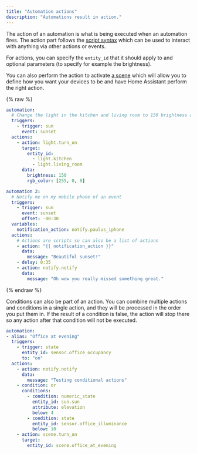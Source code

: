 ```yaml
---
title: "Automation actions"
description: "Automations result in action."
---
```


The action of an automation is what is being executed when an automation fires. The action part follows the [script syntax](/docs/scripts/) which can be used to interact with anything via other actions or events.

For actions, you can specify the `entity_id` that it should apply to and optional parameters (to specify for example the brightness).

You can also perform the action to activate [a scene](/integrations/scene/) which will allow you to define how you want your devices to be and have Home Assistant perform the right action.

{% raw %}

```yaml
automation:
  # Change the light in the kitchen and living room to 150 brightness and color red.
  triggers:
    - trigger: sun
      event: sunset
  actions:
    - action: light.turn_on
      target:
        entity_id:
          - light.kitchen
          - light.living_room
      data:
        brightness: 150
        rgb_color: [255, 0, 0]

automation 2:
  # Notify me on my mobile phone of an event
  triggers:
    - trigger: sun
      event: sunset
      offset: -00:30
  variables:
    notification_action: notify.paulus_iphone
  actions:
    # Actions are scripts so can also be a list of actions
    - action: "{{ notification_action }}"
      data:
        message: "Beautiful sunset!"
    - delay: 0:35
    - action: notify.notify
      data:
        message: "Oh wow you really missed something great."
```

{% endraw %}

Conditions can also be part of an action. You can combine multiple actions and conditions in a single action, and they will be processed in the order you put them in. If the result of a condition is false, the action will stop there so any action after that condition will not be executed.

```yaml
automation:
- alias: "Office at evening"
  triggers:
    - trigger: state
      entity_id: sensor.office_occupancy
      to: "on" 
  actions:
    - action: notify.notify
      data:
        message: "Testing conditional actions"
    - condition: or
      conditions:
        - condition: numeric_state
          entity_id: sun.sun
          attribute: elevation
          below: 4
        - condition: state
          entity_id: sensor.office_illuminance
          below: 10
    - action: scene.turn_on
      target:
        entity_id: scene.office_at_evening
```
